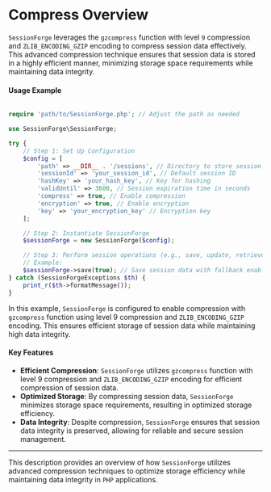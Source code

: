 # Compress Overview

`SessionForge` leverages the `gzcompress` function with level `9` compression and `ZLIB_ENCODING_GZIP` encoding to compress session data effectively. This advanced compression technique ensures that session data is stored in a highly efficient manner, minimizing storage space requirements while maintaining data integrity.

#### Usage Example

```php

require 'path/to/SessionForge.php'; // Adjust the path as needed

use SessionForge\SessionForge;

try {
    // Step 1: Set Up Configuration
    $config = [
        'path' => __DIR__ . '/sessions', // Directory to store session files
        'sessionId' => 'your_session_id', // Default session ID
        'hashKey' => 'your_hash_key', // Key for hashing
        'validUntil' => 3600, // Session expiration time in seconds
        'compress' => true, // Enable compression
        'encryption' => true, // Enable encryption
        'key' => 'your_encryption_key' // Encryption key
    ];

    // Step 2: Instantiate SessionForge
    $sessionForge = new SessionForge($config);

    // Step 3: Perform session operations (e.g., save, update, retrieve)
    // Example:
    $sessionForge->save(true); // Save session data with fallback enabled
} catch (SessionForgeExceptions $th) {
    print_r($th->formatMessage());
}
```

In this example, `SessionForge` is configured to enable compression with `gzcompress` function using level 9 compression and `ZLIB_ENCODING_GZIP` encoding. This ensures efficient storage of session data while maintaining high data integrity.

#### Key Features

- **Efficient Compression**: `SessionForge` utilizes `gzcompress` function with level 9 compression and `ZLIB_ENCODING_GZIP` encoding for efficient compression of session data.
- **Optimized Storage**: By compressing session data, `SessionForge` minimizes storage space requirements, resulting in optimized storage efficiency.
- **Data Integrity**: Despite compression, `SessionForge` ensures that session data integrity is preserved, allowing for reliable and secure session management.

---

This description provides an overview of how `SessionForge` utilizes advanced compression techniques to optimize storage efficiency while maintaining data integrity in `PHP` applications.